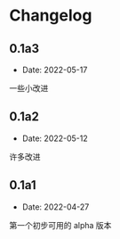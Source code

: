 # Changelog

## 0.1a3

* Date: 2022-05-17

一些小改进

## 0.1a2

* Date: 2022-05-12

许多改进

## 0.1a1

* Date: 2022-04-27

第一个初步可用的 alpha 版本
